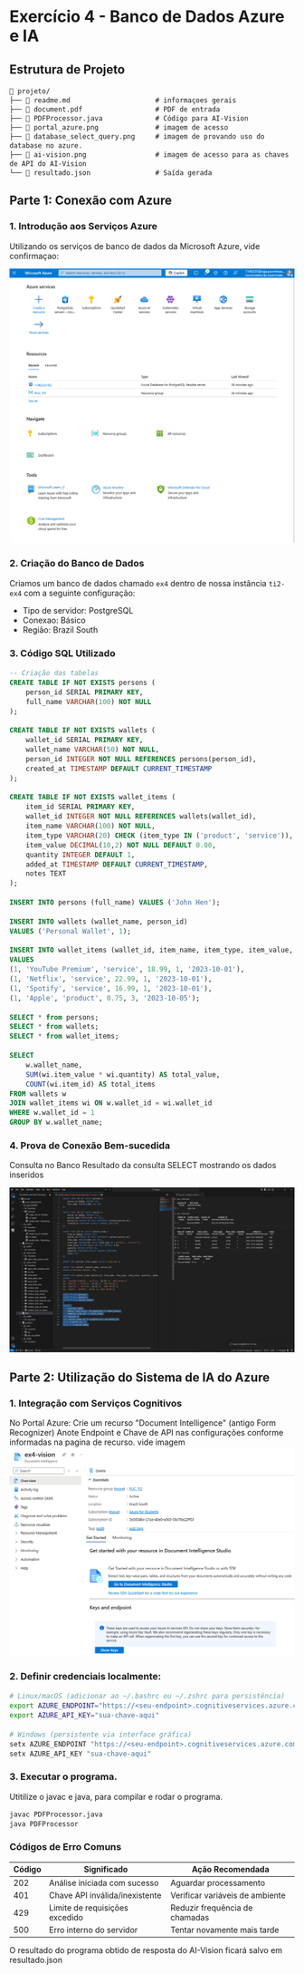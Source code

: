 # Exercício 4 - Banco de Dados Azure e IA
## Estrutura de Projeto
```
📂 projeto/
├── 📄 readme.md                     # informaçoes gerais
├── 📄 document.pdf                  # PDF de entrada
├── 📄 PDFProcessor.java             # Código para AI-Vision
├── 📄 portal_azure.png              # imagem de acesso
├── 📄 database_select_query.png     # imagem de provando uso do database no azure.
├── 📄 ai-vision.png                 # imagem de acesso para as chaves de API do AI-Vision
└── 📄 resultado.json                # Saída gerada
```

## Parte 1: Conexão com Azure

### 1. Introdução aos Serviços Azure
Utilizando os serviços de banco de dados da Microsoft Azure, vide confirmaçao:

![Portal Azure](portal_azure.png)  

### 2. Criação do Banco de Dados
Criamos um banco de dados chamado `ex4` dentro de nossa instância `ti2-ex4` com a seguinte configuração:
- Tipo de servidor: PostgreSQL
- Conexao: Básico
- Região: Brazil South

### 3. Código SQL Utilizado
```sql
-- Criação das tabelas
CREATE TABLE IF NOT EXISTS persons (
    person_id SERIAL PRIMARY KEY,
    full_name VARCHAR(100) NOT NULL
);

CREATE TABLE IF NOT EXISTS wallets (
    wallet_id SERIAL PRIMARY KEY,
    wallet_name VARCHAR(50) NOT NULL,
    person_id INTEGER NOT NULL REFERENCES persons(person_id),
    created_at TIMESTAMP DEFAULT CURRENT_TIMESTAMP
);

CREATE TABLE IF NOT EXISTS wallet_items (
    item_id SERIAL PRIMARY KEY,
    wallet_id INTEGER NOT NULL REFERENCES wallets(wallet_id),
    item_name VARCHAR(100) NOT NULL,
    item_type VARCHAR(20) CHECK (item_type IN ('product', 'service')),
    item_value DECIMAL(10,2) NOT NULL DEFAULT 0.00,
    quantity INTEGER DEFAULT 1,
    added_at TIMESTAMP DEFAULT CURRENT_TIMESTAMP,
    notes TEXT
);

INSERT INTO persons (full_name) VALUES ('John Hen');

INSERT INTO wallets (wallet_name, person_id)
VALUES ('Personal Wallet', 1);

INSERT INTO wallet_items (wallet_id, item_name, item_type, item_value, quantity, added_at)
VALUES
(1, 'YouTube Premium', 'service', 18.99, 1, '2023-10-01'),
(1, 'Netflix', 'service', 22.99, 1, '2023-10-01'),
(1, 'Spotify', 'service', 16.99, 1, '2023-10-01'),
(1, 'Apple', 'product', 0.75, 3, '2023-10-05');

SELECT * from persons;
SELECT * from wallets;
SELECT * from wallet_items;

SELECT 
    w.wallet_name,
    SUM(wi.item_value * wi.quantity) AS total_value,
    COUNT(wi.item_id) AS total_items
FROM wallets w
JOIN wallet_items wi ON w.wallet_id = wi.wallet_id
WHERE w.wallet_id = 1
GROUP BY w.wallet_name;
```

### 4. Prova de Conexão Bem-sucedida

Consulta no Banco
Resultado da consulta SELECT mostrando os dados inseridos

![SQL Connection](database_select_query.png)  


## Parte 2: Utilização do Sistema de IA do Azure

### 1. Integração com Serviços Cognitivos
No Portal Azure:
Crie um recurso "Document Intelligence" (antigo Form Recognizer)
Anote Endpoint e Chave de API nas configurações conforme informadas na pagina de recurso. vide imagem
![AI-Vision Intelligent Documents API](ai-vision.png)  

  
### 2. Definir credenciais localmente:
```bash
# Linux/macOS (adicionar ao ~/.bashrc ou ~/.zshrc para persistência)
export AZURE_ENDPOINT="https://<seu-endpoint>.cognitiveservices.azure.com/"
export AZURE_API_KEY="sua-chave-aqui"

# Windows (persistente via interface gráfica)
setx AZURE_ENDPOINT "https://<seu-endpoint>.cognitiveservices.azure.com/"
setx AZURE_API_KEY "sua-chave-aqui"
```

### 3. Executar o programa.

Utitilize o javac e java, para compilar e rodar o programa.
```sh
javac PDFProcessor.java
java PDFProcessor
```

### Códigos de Erro Comuns
| Código | Significado                           | Ação Recomendada                  |
|--------|---------------------------------------|-----------------------------------|
| 202    | Análise iniciada com sucesso          | Aguardar processamento            |
| 401    | Chave API inválida/inexistente        | Verificar variáveis de ambiente   |
| 429    | Limite de requisições excedido        | Reduzir frequência de chamadas    |
| 500    | Erro interno do servidor              | Tentar novamente mais tarde       |

O resultado do programa obtido de resposta do AI-Vision ficará salvo em resultado.json
